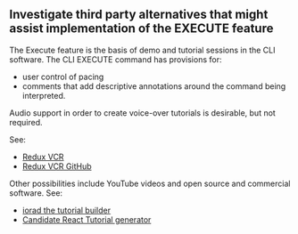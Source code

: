 ## Investigate third party alternatives that might assist implementation of the EXECUTE feature

The Execute feature is the basis of demo and tutorial sessions in the CLI software.
The CLI EXECUTE command has provisions for:
 - user control of  pacing
 - comments that add descriptive annotations around the command being interpreted.

Audio support in order to create voice-over tutorials is desirable, but not required.

See:
* [Redux VCR](https://medium.com/@joshuawcomeau/introducing-redux-vcr-cad57b37540a "link to medium.com")
* [Redux VCR GitHub](https://github.com/joshwcomeau/redux-vcr "link to GitHub")

Other possibilities include YouTube videos and open source and commercial software.
See:
* [iorad the tutorial builder](https://www.iorad.com/ "link to iorad.com")
* [Candidate React Tutorial generator](https://github.com/uptick/react-interactive-tutorials "link to React tutorials on GitHub")

